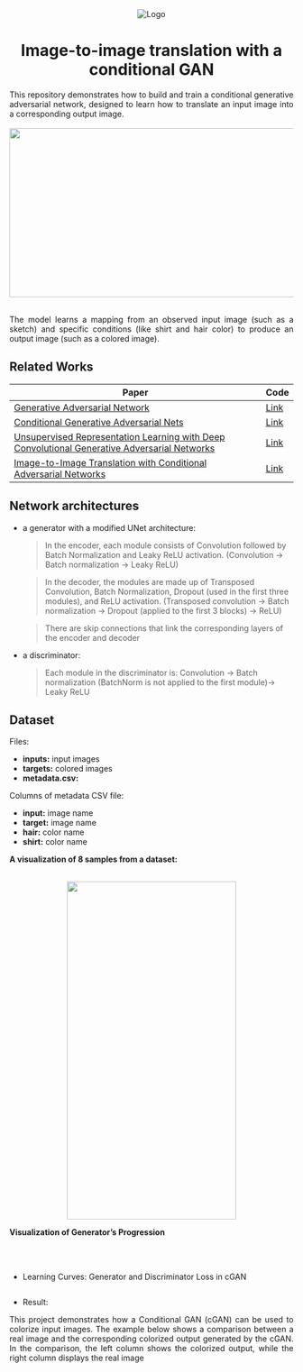 <div align="center">
    <img src="assets/cover.png" alt="Logo" width="" height="">
  </a>

<h1 align="center">Image-to-image translation with a conditional GAN</h1>
</div>

<div align="justify">This repository demonstrates how to build and train a conditional generative adversarial network, designed to learn how to translate an input image into a corresponding output image.
<br/>
<br/>
  <div align="center">
      <img src="assets/colored.png" alt="" width="600" height="300" align="center">
  </div>
<br/>

The model learns a mapping from an observed input image (such as a sketch) and specific conditions (like shirt and hair color) to produce an output image (such as a colored image).</div>

## Related Works
| Paper                                                                                                                                                                                | Code                                                                     |
|--------------------------------------------------------------------------------------------------------------------------------------------------------------------------------------|--------------------------------------------------------------------------|
| [Generative Adversarial Network](https://arxiv.org/pdf/1406.2661v1.pdf)                                                                                                              | [Link](https://github.com/goodfeli/adversarial)                          |
| [Conditional Generative Adversarial Nets](https://arxiv.org/pdf/1411.1784.pdf)                                                                                                       | [Link](https://github.com/znxlwm/pytorch-mnist-celeba-cgan-cdcgan)       |
| [Unsupervised Representation Learning with Deep Convolutional Generative Adversarial Networks](https://arxiv.org/pdf/1511.06434v2.pdf)                                               | [Link](https://pytorch.org/tutorials/beginner/dcgan_faces_tutorial.html) |
| [Image-to-Image Translation with Conditional Adversarial Networks](https://openaccess.thecvf.com/content_cvpr_2017/papers/Isola_Image-To-Image_Translation_With_CVPR_2017_paper.pdf) | [Link](https://github.com/phillipi/pix2pix?tab=readme-ov-file)           |

## Network architectures
* a generator with a modified UNet architecture:

  > In the encoder, each module consists of Convolution followed by Batch Normalization and Leaky ReLU activation. (Convolution -> Batch normalization -> Leaky ReLU)

  > In the decoder, the modules are made up of Transposed Convolution, Batch Normalization, Dropout (used in the first three modules), and ReLU activation. (Transposed convolution -> Batch normalization -> Dropout (applied to the first 3 blocks) -> ReLU)

  > There are skip connections that link the corresponding layers of the encoder and decoder

* a discriminator: 
  > Each module in the discriminator is: Convolution -> Batch normalization (BatchNorm is not applied to the first  module)-> Leaky ReLU

## Dataset
Files:
* **inputs:** input images
* **targets:** colored images
* **metadata.csv:**
  
Columns of metadata CSV file:
* **input:** image name
* **target:** image name
* **hair:** color name
* **shirt:** color name

**A visualization of 8 samples from a dataset:**

<br/>
  <div align="center">
      <img src="assets/dataset_visualisation.png" alt="" width="300" height="600" align="center">
  </div>

**Visualization of Generator’s Progression**
<br/>
  <div align="center">
      <img src="assets/colorization_gan_anim.gif" width="" height="" alt="" align="center">
    </a>
  </div>
<br/>
<br/>

* Learning Curves: Generator and Discriminator Loss in cGAN
  <br/>
  <div align="center">
      <img src="assets/learning_curves.png" alt="" width="" height="" align="center">
  </div>

* Result:
<div align="justify">
 This project demonstrates how a Conditional GAN (cGAN) can be used to colorize input images. The example below shows a comparison between a real image and the corresponding colorized output generated by the cGAN. 
 In the comparison, the left column shows the colorized output, while the right column displays the real image</div>
<br/>
  <div align="center">
      <img src="assets/out.png" alt="" width="" height="" align="center">
  </div>


